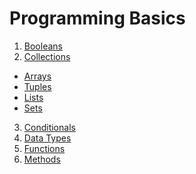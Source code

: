 # Programming Basics

1. <a href="https://www.dunieskiotano.com" target="_blank">Booleans</a>
2. <a href="https://www.dunieskiotano.com" target="_blank">Collections</a>
<ul>
  <li><a href="" target="_blank">Arrays</a></li>
  <li><a href="" target="_blank">Tuples</a></li>
  <li><a href="" target="_blank">Lists</a></li>
  <li><a href="" target="_blank">Sets</a></li>
</ul>
  
3. <a href="https://www.dunieskiotano.com" target="_blank">Conditionals</a>
4. <a href="https://www.dunieskiotano.com" target="_blank">Data Types</a>
5. <a href="https://www.dunieskiotano.com" target="_blank">Functions</a>
6. <a href="https://www.dunieskiotano.com" target="_blank">Methods</a>


